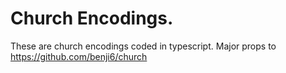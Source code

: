 # Church Encodings.

These are church encodings coded in typescript. Major props to https://github.com/benji6/church 